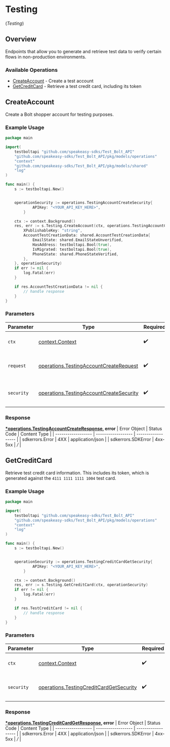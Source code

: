 # Testing
(*Testing*)

## Overview

Endpoints that allow you to generate and retrieve test data to verify certain
flows in non-production environments.


### Available Operations

* [CreateAccount](#createaccount) - Create a test account
* [GetCreditCard](#getcreditcard) - Retrieve a test credit card, including its token

## CreateAccount

Create a Bolt shopper account for testing purposes.


### Example Usage

```go
package main

import(
	testboltapi "github.com/speakeasy-sdks/Test_Bolt_API"
	"github.com/speakeasy-sdks/Test_Bolt_API/pkg/models/operations"
	"context"
	"github.com/speakeasy-sdks/Test_Bolt_API/pkg/models/shared"
	"log"
)

func main() {
    s := testboltapi.New()


    operationSecurity := operations.TestingAccountCreateSecurity{
            APIKey: "<YOUR_API_KEY_HERE>",
        }

    ctx := context.Background()
    res, err := s.Testing.CreateAccount(ctx, operations.TestingAccountCreateRequest{
        XPublishableKey: "string",
        AccountTestCreationData: shared.AccountTestCreationData{
            EmailState: shared.EmailStateUnverified,
            HasAddress: testboltapi.Bool(true),
            IsMigrated: testboltapi.Bool(true),
            PhoneState: shared.PhoneStateVerified,
        },
    }, operationSecurity)
    if err != nil {
        log.Fatal(err)
    }

    if res.AccountTestCreationData != nil {
        // handle response
    }
}
```

### Parameters

| Parameter                                                                                              | Type                                                                                                   | Required                                                                                               | Description                                                                                            |
| ------------------------------------------------------------------------------------------------------ | ------------------------------------------------------------------------------------------------------ | ------------------------------------------------------------------------------------------------------ | ------------------------------------------------------------------------------------------------------ |
| `ctx`                                                                                                  | [context.Context](https://pkg.go.dev/context#Context)                                                  | :heavy_check_mark:                                                                                     | The context to use for the request.                                                                    |
| `request`                                                                                              | [operations.TestingAccountCreateRequest](../../pkg/models/operations/testingaccountcreaterequest.md)   | :heavy_check_mark:                                                                                     | The request object to use for the request.                                                             |
| `security`                                                                                             | [operations.TestingAccountCreateSecurity](../../pkg/models/operations/testingaccountcreatesecurity.md) | :heavy_check_mark:                                                                                     | The security requirements to use for the request.                                                      |


### Response

**[*operations.TestingAccountCreateResponse](../../pkg/models/operations/testingaccountcreateresponse.md), error**
| Error Object       | Status Code        | Content Type       |
| ------------------ | ------------------ | ------------------ |
| sdkerrors.Error    | 4XX                | application/json   |
| sdkerrors.SDKError | 4xx-5xx            | */*                |

## GetCreditCard

Retrieve test credit card information. This includes its token, which is
generated against the `4111 1111 1111 1004` test card.


### Example Usage

```go
package main

import(
	testboltapi "github.com/speakeasy-sdks/Test_Bolt_API"
	"github.com/speakeasy-sdks/Test_Bolt_API/pkg/models/operations"
	"context"
	"log"
)

func main() {
    s := testboltapi.New()


    operationSecurity := operations.TestingCreditCardGetSecurity{
            APIKey: "<YOUR_API_KEY_HERE>",
        }

    ctx := context.Background()
    res, err := s.Testing.GetCreditCard(ctx, operationSecurity)
    if err != nil {
        log.Fatal(err)
    }

    if res.TestCreditCard != nil {
        // handle response
    }
}
```

### Parameters

| Parameter                                                                                              | Type                                                                                                   | Required                                                                                               | Description                                                                                            |
| ------------------------------------------------------------------------------------------------------ | ------------------------------------------------------------------------------------------------------ | ------------------------------------------------------------------------------------------------------ | ------------------------------------------------------------------------------------------------------ |
| `ctx`                                                                                                  | [context.Context](https://pkg.go.dev/context#Context)                                                  | :heavy_check_mark:                                                                                     | The context to use for the request.                                                                    |
| `security`                                                                                             | [operations.TestingCreditCardGetSecurity](../../pkg/models/operations/testingcreditcardgetsecurity.md) | :heavy_check_mark:                                                                                     | The security requirements to use for the request.                                                      |


### Response

**[*operations.TestingCreditCardGetResponse](../../pkg/models/operations/testingcreditcardgetresponse.md), error**
| Error Object       | Status Code        | Content Type       |
| ------------------ | ------------------ | ------------------ |
| sdkerrors.Error    | 4XX                | application/json   |
| sdkerrors.SDKError | 4xx-5xx            | */*                |
